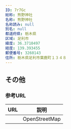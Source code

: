 ```yaml
---
ID: 7r7Gc
総称: 熊野神社
名称: 熊野神社
名称読み: null
別名: null
都道府県: 栃木県
区域: 足利市
緯度: 36.3710497
経度: 139.393455
郵便番号: 3260143
住所: 栃木県足利市葉鹿町１３４８
---
```


## その他

### 参考URL

| URL | 説明          |
| --- | ------------- |
|     | OpenStreetMap |

